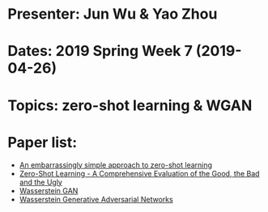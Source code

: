 
# Presenter: Jun Wu & Yao Zhou
# Dates: 2019 Spring Week 7 (2019-04-26)
# Topics: zero-shot learning & WGAN
# Paper list:
* [An embarrassingly simple approach to zero-shot learning](http://proceedings.mlr.press/v37/romera-paredes15.pdf)
* [Zero-Shot Learning - A Comprehensive Evaluation of the Good, the Bad and the Ugly](https://arxiv.org/pdf/1707.00600.pdf)
* [Wasserstein GAN](https://arxiv.org/pdf/1701.07875.pdf)
* [Wasserstein Generative Adversarial Networks](http://proceedings.mlr.press/v70/arjovsky17a/arjovsky17a.pdf)
